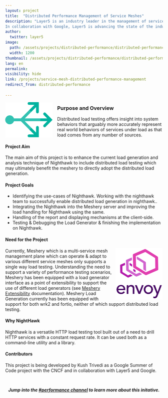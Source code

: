 ```yaml
---
layout: project
title:  "Distributed Performance Management of Service Meshes"
description: "Layer5 is an industry leader in the management of service meshes and their workloads.
In collaboration with Google, Layer5 is advancing the state of the industry through novel projects like that of distributed performance management."
author:
  twitter: layer5
image:
  path: /assets/projects/distributed-performance/distributed-performance_white.svg
  width: 1200
thumbnail: /assets/projects/distributed-performance/distributed-performance_white.svg
lang: en
permalink:
visibility: hide
link: /projects/service-mesh-distributed-performance-management
redirect_from: distributed-performance

---
```

<img src="/assets/projects/distributed-performance/distributed-performance_green.svg" 
  style="float:left; width:30%;margin-right:15px;margin-bottom:15px;" />

<h3>Purpose and Overview</h3>

Distributed load testing offers insight into system behaviors that arguably more accurately represent real world behaviors of services under load as that load comes from any number of sources. 

<h4>Project Aim</h4>

The main aim of this project is to enhance the current load generation and analysis technique of Nighthawk to include distributed load testing which may ultimately benefit the meshery to directly adopt the distributed load generation.

<h4>Project Goals</h4>
<ul>
  <li>Identifying the use-cases of Nighthawk. Working with the nighthawk team to successfully enable distributed load generation in nighthawk..</li>
  <li>Integrating the Nighthawk into the Meshery server and improving the load handling for Nighthawk using the same.</li>
  <li>Handling of the report and displaying mechanisms at the client-side.</li>
  <li>Testing & Debugging the Load Generator & finishing the implementation on Nighthawk.
</li>
</ul>
<h4>Need for the Project</h4>

<img src="/assets/projects/distributed-performance/envoy-stacked-color.svg"
  align="right" style="width:30%;margin-left:10px;" />
  
  Currently, Meshery which is a multi-service mesh management plane which can operate & adapt to various different service meshes only supports a single way load testing. Understanding the need to support a variety of performance testing scenarios, Meshery has been equipped with a load generator interface as a point of extensibility to support the use of different load generators (see <a href="https://meshery.layer5.io/docs/extensibility">Meshery Extensibility</a> documentation). Meshery Load Generation currently has been equipped with support for both wrk2 and fortio, neither of which support distributed load testing.



<h4>Why NightHawk</h4>

Nighthawk is a versatile HTTP load testing tool built out of a need to drill HTTP services with a constant request rate. It can be used both as a command-line utility and a library.

<h4>Contributors</h4>

This project is being developed by Kush Trivedi as a Google Summer of Code project with the CNCF and in collaboration with Layer5 and Google.
  <h5 class="l5-dark-grey-text" style="padding-top:25px;text-align: center;font-weight: bold;">
  Jump into the <a href="http://slack.layer5.io">#performance channel</a> to learn more about this initative.</h5>
